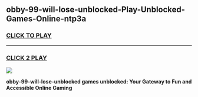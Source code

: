 
## obby-99-will-lose-unblocked-Play-Unblocked-Games-Online-ntp3a
<h3>
<a href="https://premium76.site?title=obby-99-will-lose-unblocked&ref=25A">CLICK TO PLAY</a></h3>
<hr>

<h3>
<a href="https://premium76.site?title=obby-99-will-lose-unblocked&ref=25A">CLICK 2 PLAY</a>
  
</h3>

<a href="https://premium76.site?title=obby-99-will-lose-unblocked&ref=25A"><img src="https://clearcache.store/games.png"></a>


**obby-99-will-lose-unblocked games unblocked: Your Gateway to Fun and Accessible Online Gaming**
